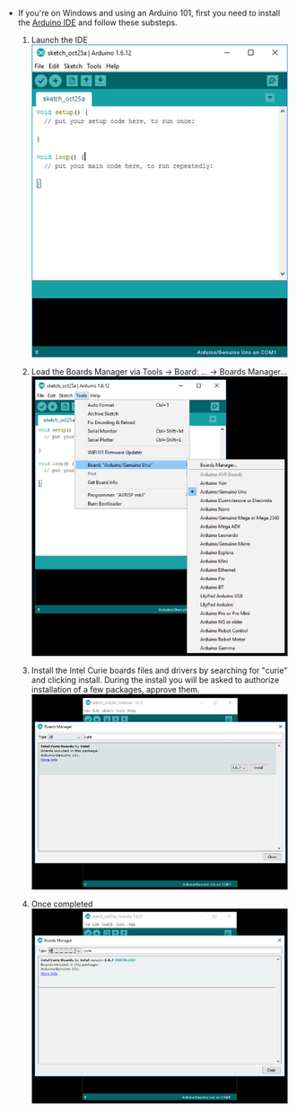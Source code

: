 * If you're on Windows and using an Arduino 101, first you need to install the [Arduino IDE](https://www.arduino.cc/en/Main/Software) and follow these substeps. 
	1. Launch the IDE
![](images/IDE.png "Arduino IDE")

	1. Load the Boards Manager via Tools -> Board: ... -> Boards Manager...
![](images/Launch_Board_Manager.png "Boards Manager")

	1. Install the Intel Curie boards files and drivers by searching for "curie" and clicking install.  During the install you will be asked to authorize installation of a few packages, approve them.
![](images/Install_Curie.png "Install Curie")

	1. Once completed
![](images/Curie_Installed.png "Curie Installed")


